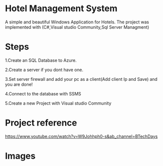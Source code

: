 # Hotel Management System
A simple and beautiful Windows Application for Hotels.
The project was implemented with (C#,Visual studio Community,Sql Server Managment)

# Steps

1.Create an SQL Database to Azure.

2.Create a server if you dont have one.

3.Set server firewall and add your pc as a client(Add client Ip and Save) and you are done!

4.Connect to the database with SSMS

5.Create a new Project with Visual studio Community

# Project reference
https://www.youtube.com/watch?v=W9Johhph0-s&ab_channel=BTechDays

# Images 

